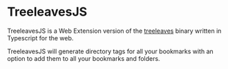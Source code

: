 # TreeleavesJS

TreeleavesJS is a Web Extension version of the [treeleaves](https://github.com/jmdaemon/treeleaves) binary
written in Typescript for the web.

TreeleavesJS will generate directory tags for all your bookmarks with an option
to add them to all your bookmarks and folders.
